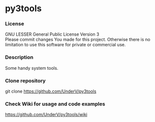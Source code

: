 # py3tools
### License
GNU LESSER General Public License Version 3  
Please commit changes You made for this project.
Otherwise there is no limitation to use this software for private or commercial use.

### Description
Some handy system tools.  
  
### Clone repository
git clone https://github.com/UnderV/py3tools  
  
### Check Wiki for usage and code examples
https://github.com/UnderV/py3tools/wiki  
